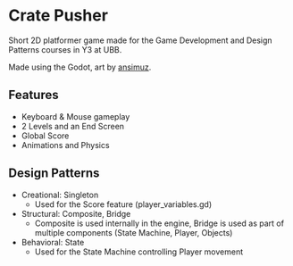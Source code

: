 # Crate Pusher

Short 2D platformer game made for the Game Development and Design Patterns courses in Y3 at UBB.

Made using the Godot, art by [ansimuz](https://ansimuz.itch.io/sunny-land-pixel-game-art).

## Features
- Keyboard & Mouse gameplay
- 2 Levels and an End Screen
- Global Score
- Animations and Physics

## Design Patterns
- Creational: Singleton
    - Used for the Score feature (player_variables.gd)
- Structural: Composite, Bridge
    - Composite is used internally in the engine, Bridge is used as part of multiple components (State Machine, Player, Objects)
- Behavioral: State
    - Used for the State Machine controlling Player movement
